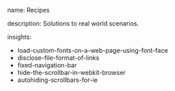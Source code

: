 name: Recipes

description: Solutions to real world scenarios. 

insights:
   - load-custom-fonts-on-a-web-page-using-font-face
   - disclose-file-format-of-links
   - fixed-navigation-bar
   - hide-the-scrollbar-in-webkit-browser
   - autohiding-scrollbars-for-ie
 
